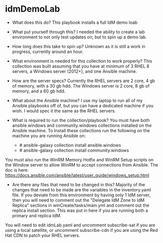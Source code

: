 # idmDemoLab
- What does this do?
This playbook installs a full IdM demo loab

- What put yourself through this?
I needed the ability to create a lab environment to not only test updates on, but to spin up a demo lab.

- How long does this take to spin up?
Unknown as it is still a work in progress, currently around an hour.

- What environment is needed for this collection to work properly?
This collection was built assuming that you have at minimum of 3 RHEL 8 servers, a Windows server (2012+), and one Ansible machine.

- How are the server specs?
Currently the RHEL servers are 2 core, 4 gb of memory, with a 30 gb hdd. The Windows server is 2 core, 8 gb of memory, and a 60 gb hdd.

- What about the Ansible machine?
I use my laptop to run all of my Ansible playbooks off of, but you can have a dedicated machine if you wish. I would spec it the same as the RHEL servers.

- What is required to run the collection/playbook?
You must have both ansible.windows and community.windows collections installed on the Ansible machine.
To Install these collections run the following on the machine you are running Ansible on:
  - \# ansible-galaxy collection install ansible.windows
  - \# ansible-galaxy collection install community.windows

You must also run the WinRM Memory Hotfix and WinRM Setup scripts on the Window server to allow WinRM to accept connections from Ansible.
The doc is here: https://docs.ansible.com/ansible/latest/user_guide/windows_setup.html

- Are there any files that need to be changed in this?
Majority of the changes that need to be made are the variables in the inventory.yaml file.
If you deviate from this environment by having only 1 IdM server, then you will need to comment out the "Delegate IdM Zone to IdM Replica" sections in winCreate/tasks/main.yml and comment out the replica install section. This was put in here if you are running both a primary and replica IdM.

You will need to edit idmLab.yaml and uncomment subscribe-sat if you are using a local satellite, or uncomment subscribe-cdn if you are using the Red Hat CDN to patch your RHEL servers.
